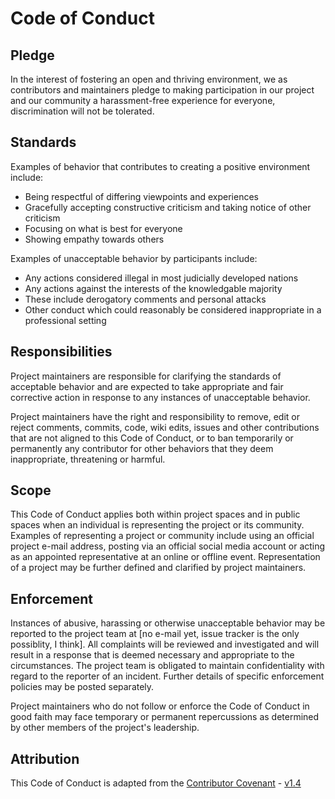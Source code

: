 # Code of Conduct

## Pledge

In the interest of fostering an open and thriving environment, we as contributors and maintainers pledge to making participation in our project and our community a harassment-free experience for everyone, discrimination will not be tolerated.

## Standards

Examples of behavior that contributes to creating a positive environment include:

* Being respectful of differing viewpoints and experiences
* Gracefully accepting constructive criticism and taking notice of other criticism
* Focusing on what is best for everyone
* Showing empathy towards others

Examples of unacceptable behavior by participants include:

* Any actions considered illegal in most judicially developed nations
* Any actions against the interests of the knowledgable majority
* These include derogatory comments and personal attacks
* Other conduct which could reasonably be considered inappropriate in a professional setting

## Responsibilities

Project maintainers are responsible for clarifying the standards of acceptable behavior and are expected to take appropriate and fair corrective action in response to any instances of unacceptable behavior.

Project maintainers have the right and responsibility to remove, edit or reject comments, commits, code, wiki edits, issues and other contributions that are not aligned to this Code of Conduct, or to ban temporarily or permanently any contributor for other behaviors that they deem inappropriate, threatening or harmful.

## Scope

This Code of Conduct applies both within project spaces and in public spaces when an individual is representing the project or its community. Examples of representing a project or community include using an official project e-mail address, posting via an official social media account or acting as an appointed representative at an online or offline event. Representation of a project may be further defined and clarified by project maintainers.

## Enforcement

Instances of abusive, harassing or otherwise unacceptable behavior may be reported to the project team at [no e-mail yet, issue tracker is the only possiblity, I think]. All complaints will be reviewed and investigated and will result in a response that is deemed necessary and appropriate to the circumstances. The project team is obligated to maintain confidentiality with regard to the reporter of an incident. Further details of specific enforcement policies may be posted separately.

Project maintainers who do not follow or enforce the Code of Conduct in good faith may face temporary or permanent repercussions as determined by other members of the project's leadership.

## Attribution

This Code of Conduct is adapted from the [Contributor Covenant](https://contributor-covenant.org) - [v1.4](https://contributor-covenant.org/version/1/4/)
